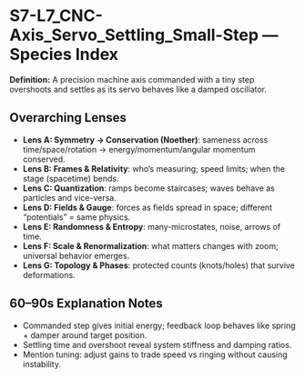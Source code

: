 # S7-L7_CNC-Axis_Servo_Settling_Small-Step — Species Index
**Definition:** A precision machine axis commanded with a tiny step overshoots and settles as its servo behaves like a damped oscillator.

## Overarching Lenses

- **Lens A: Symmetry -> Conservation (Noether)**: sameness across time/space/rotation → energy/momentum/angular momentum conserved.
- **Lens B: Frames & Relativity**: who’s measuring; speed limits; when the stage (spacetime) bends.
- **Lens C: Quantization**: ramps become staircases; waves behave as particles and vice-versa.
- **Lens D: Fields & Gauge**: forces as fields spread in space; different “potentials” = same physics.
- **Lens E: Randomness & Entropy**: many-microstates, noise, arrows of time.
- **Lens F: Scale & Renormalization**: what matters changes with zoom; universal behavior emerges.
- **Lens G: Topology & Phases**: protected counts (knots/holes) that survive deformations.

## 60–90s Explanation Notes
- Commanded step gives initial energy; feedback loop behaves like spring + damper around target position.
- Settling time and overshoot reveal system stiffness and damping ratios.
- Mention tuning: adjust gains to trade speed vs ringing without causing instability.
